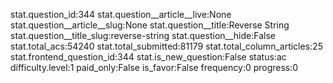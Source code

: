 stat.question_id:344
stat.question__article__live:None
stat.question__article__slug:None
stat.question__title:Reverse String
stat.question__title_slug:reverse-string
stat.question__hide:False
stat.total_acs:54240
stat.total_submitted:81179
stat.total_column_articles:25
stat.frontend_question_id:344
stat.is_new_question:False
status:ac
difficulty.level:1
paid_only:False
is_favor:False
frequency:0
progress:0
